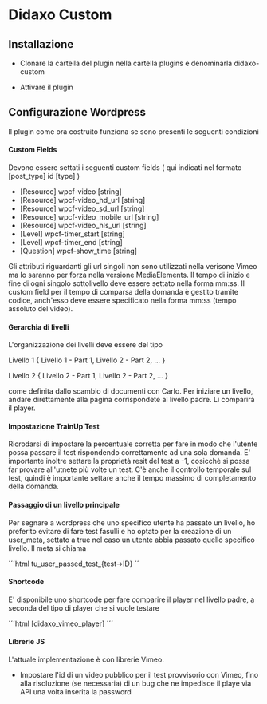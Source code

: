 # Didaxo Custom

## Installazione

* Clonare la cartella del plugin nella cartella plugins e denominarla didaxo-custom

* Attivare il plugin

## Configurazione Wordpress

Il plugin come ora costruito funziona se sono presenti le seguenti condizioni

#### Custom Fields

Devono essere settati i seguenti custom fields ( qui indicati nel formato [post_type] id [type] )

* [Resource] wpcf-video [string]
* [Resource] wpcf-video_hd_url [string]
* [Resource] wpcf-video_sd_url [string]
* [Resource] wpcf-video_mobile_url [string]
* [Resource] wpcf-video_hls_url [string]
* [Level] wpcf-timer_start [string]
* [Level] wpcf-timer_end [string]
* [Question] wpcf-show_time [string]


Gli attributi riguardanti gli url singoli non sono utilizzati nella verisone Vimeo ma lo saranno per forza nella versione MediaElements. Il tempo di inizio e fine di ogni singolo sottolivello deve essere settato nella forma mm:ss. Il custom field per il tempo di comparsa della domanda è gestito tramite codice, anch'esso deve essere specificato nella forma mm:ss (tempo assoluto del video).


#### Gerarchia di livelli

L'organizzazione dei livelli deve essere del tipo

Livello 1 {
	Livello 1 - Part 1,
	Livello 2 - Part 2,
	...
}


Livello 2 {
	Livello 2 - Part 1,
	Livello 2 - Part 2,
	...
}

come definita dallo scambio di documenti con Carlo. Per iniziare un livello, andare direttamente alla pagina corrispondete al livello padre. Lì comparirà il player.

#### Impostazione TrainUp Test

Ricrodarsi di impostare la percentuale corretta per fare in modo che l'utente possa passare il test rispondendo correttamente ad una sola domanda. E' importante inoltre settare la proprietà resit del test a -1, cosicchè si possa far provare all'utnete più volte un test. C'è anche il controllo temporale sul test, quindi è importante settare anche il tempo massimo di completamento della domanda.

#### Passaggio di un livello principale

Per segnare a wordpress che uno specifico utente ha passato un livello, ho preferito evitare di fare test fasulli e ho optato per la creazione di un user_meta, settato a true nel caso un utente abbia passato quello specifico livello. Il meta si chiama 

´´´html
tu_user_passed_test_{test->ID}
´´

#### Shortcode

E' disponibile uno shortcode per fare comparire il player nel livello padre, a seconda del tipo di player che si vuole testare

´´´html
[didaxo_vimeo_player]
´´´

#### Librerie JS

L'attuale implementazione è con librerie Vimeo. 

* Impostare l'id di un video pubblico per il test provvisorio con Vimeo, fino alla risoluzione (se necessaria) di un bug che ne impedisce il playe via API una volta inserita la password
